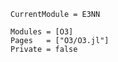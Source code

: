 ```@meta
CurrentModule = E3NN
```

```@autodocs
Modules = [O3]
Pages   = ["O3/O3.jl"]
Private = false
```
